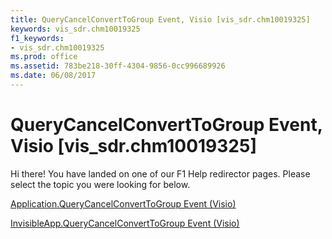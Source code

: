 ```yaml
---
title: QueryCancelConvertToGroup Event, Visio [vis_sdr.chm10019325]
keywords: vis_sdr.chm10019325
f1_keywords:
- vis_sdr.chm10019325
ms.prod: office
ms.assetid: 783be218-30ff-4304-9856-0cc996689926
ms.date: 06/08/2017
---
```



# QueryCancelConvertToGroup Event, Visio [vis_sdr.chm10019325]

Hi there! You have landed on one of our F1 Help redirector pages. Please select the topic you were looking for below.

[Application.QueryCancelConvertToGroup Event (Visio)](http://msdn.microsoft.com/library/1b47836b-def8-6019-93f5-1694fd7cb4f9%28Office.15%29.aspx)

[InvisibleApp.QueryCancelConvertToGroup Event (Visio)](http://msdn.microsoft.com/library/0274803e-593c-93cc-3ef8-c6c9bc6f2c1e%28Office.15%29.aspx)



